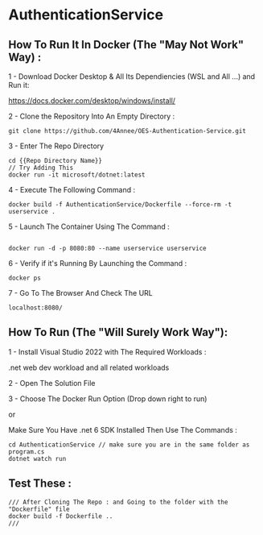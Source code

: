 # AuthenticationService

## How To Run It In Docker (The "May Not Work" Way) :

1 - Download Docker Desktop & All Its Dependiencies (WSL and All ...) and Run it:

https://docs.docker.com/desktop/windows/install/

2 - Clone the Repository Into An Empty Directory :

````
git clone https://github.com/4Annee/OES-Authentication-Service.git
`````

3 - Enter The Repo Directory

````
cd {{Repo Directory Name}}
// Try Adding This
docker run -it microsoft/dotnet:latest
`````

4 - Execute The Following Command :

````
docker build -f AuthenticationService/Dockerfile --force-rm -t userservice .
`````

5 - Launch The Container Using The Command :

````

docker run -d -p 8080:80 --name userservice userservice
````

6 - Verify if it's Running By Launching the Command :

````
docker ps
````

7 - Go To The Browser And Check The URL 

```
localhost:8080/
````


## How To Run (The "Will Surely Work Way"):

1 - Install Visual Studio 2022 with The Required Workloads :

.net web dev workload and all related workloads

2 - Open The Solution File

3 - Choose The Docker Run Option (Drop down right to run)

or 

Make Sure You Have .net 6 SDK Installed Then Use The Commands :

`````
cd AuthenticationService // make sure you are in the same folder as program.cs
dotnet watch run
`````

## Test These :

`````
/// After Cloning The Repo : and Going to the folder with the "Dockerfile" file
docker build -f Dockerfile ..
/// 
`````

